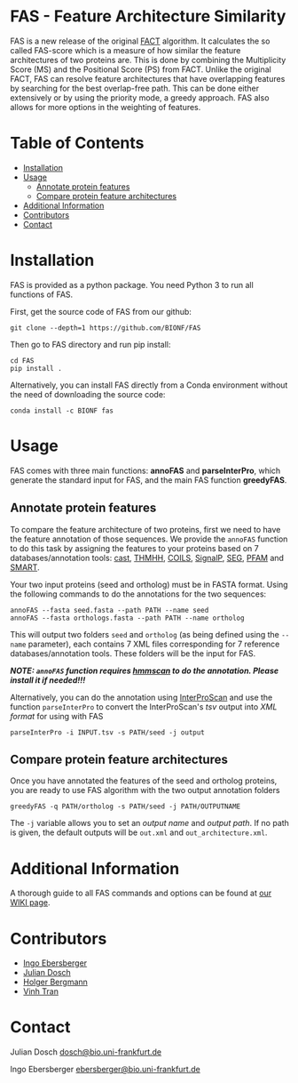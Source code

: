 # FAS - Feature Architecture Similarity

FAS is a new release of the original [FACT](https://bmcbioinformatics.biomedcentral.com/articles/10.1186/1471-2105-11-417) algorithm. It calculates the so called FAS-score which is a measure of how similar the feature architectures of two proteins are. This is done by combining the Multiplicity Score (MS) and the Positional Score (PS) from FACT. Unlike the original FACT, FAS can resolve feature architectures that have overlapping features by searching for the best overlap-free path. This can be done either extensively or by using the priority mode, a greedy approach. FAS also allows for more options in the weighting of features.

# Table of Contents
* [Installation](#installation)
* [Usage](#usage)
  * [Annotate protein features](#annotate-protein-features)
  * [Compare protein feature architectures](#compare-protein-feature-architectures)
* [Additional Information](#additional-information)
* [Contributors](#contributors)
* [Contact](#contact)



# Installation

FAS is provided as a python package. You need Python 3 to run all functions of FAS.

First, get the source code of FAS from our github:

```
git clone --depth=1 https://github.com/BIONF/FAS
```

Then go to FAS directory and run pip install:
```
cd FAS
pip install .
```

Alternatively, you can install FAS directly from a Conda environment without the need of downloading the source code:
```
conda install -c BIONF fas
```

# Usage

FAS comes with three main functions: **annoFAS** and **parseInterPro**, which generate the standard input for FAS, and the main FAS function **greedyFAS**.

## Annotate protein features
To compare the feature architecture of two proteins, first we need to have the feature annotation of those sequences. We provide the `annoFAS` function to do this task by assigning the features to your proteins based on 7 databases/annotation tools: [cast](https://academic.oup.com/bioinformatics/article/16/10/915/223582), [THMHH](http://www.cbs.dtu.dk/services/TMHMM/), [COILS](https://embnet.vital-it.ch/software/COILS_form.html), [SignalP](http://www.cbs.dtu.dk/services/SignalP/), [SEG](http://www.biology.wustl.edu/gcg/seg.html), [PFAM](https://pfam.xfam.org/) and [SMART](http://smart.embl-heidelberg.de/).

Your two input proteins (seed and ortholog) must be in FASTA format. Using the following commands to do the annotations for the two sequences:

```
annoFAS --fasta seed.fasta --path PATH --name seed
annoFAS --fasta orthologs.fasta --path PATH --name ortholog
```

This will output two folders `seed` and `ortholog` (as being defined using the `--name` parameter), each contains 7 XML files corresponding for 7 reference databases/annotation tools. These folders will be the input for FAS.

_**NOTE: `annoFAS` function requires [hmmscan](http://hmmer.org/) to do the annotation. Please install it if needed!!!**_

Alternatively, you can do the annotation using [InterProScan](https://www.ebi.ac.uk/interpro/about/interproscan/) and use the function `parseInterPro` to convert the InterProScan's *tsv* output into *XML format* for using with FAS

```
parseInterPro -i INPUT.tsv -s PATH/seed -j output
```

## Compare protein feature architectures

Once you have annotated the features of the seed and ortholog proteins, you are ready to use FAS algorithm with the two output annotation folders

```
greedyFAS -q PATH/ortholog -s PATH/seed -j PATH/OUTPUTNAME
```

The `-j` variable allows you to set an *output name* and *output path*. If no path is given, the default outputs will be `out.xml` and `out_architecture.xml`.

# Additional Information

A thorough guide to all FAS commands and options can be found at [our WIKI page](https://github.com/BIONF/FAS/wiki).

# Contributors
- [Ingo Ebersberger](https://github.com/ebersber)
- [Julian Dosch](https://github.com/JuRuDo)
- [Holger Bergmann](https://github.com/holgerbgm)
- [Vinh Tran](https://github.com/trvinh)

# Contact
Julian Dosch dosch@bio.uni-frankfurt.de

Ingo Ebersberger ebersberger@bio.uni-frankfurt.de
